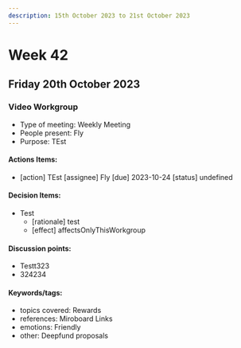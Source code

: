 ```yaml
---
description: 15th October 2023 to 21st October 2023
---
```


# Week 42

## Friday 20th October 2023

### Video Workgroup

- Type of meeting: Weekly Meeting
- People present: Fly
- Purpose: TEst

#### Actions Items:
- [action] TEst [assignee] Fly [due] 2023-10-24 [status] undefined

#### Decision Items:
- Test
  - [rationale] test
  - [effect] affectsOnlyThisWorkgroup

#### Discussion points:
- Testt323
- 324234

#### Keywords/tags:
- topics covered: Rewards
- references: Miroboard Links
- emotions: Friendly
- other: Deepfund proposals